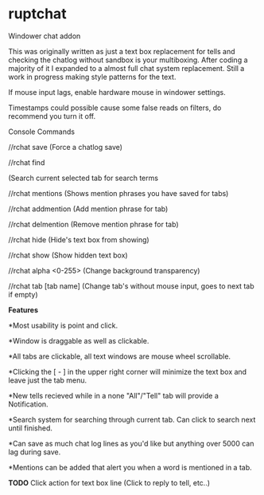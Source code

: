 # ruptchat
Windower chat addon


This was originally written as just a text box replacement for tells and checking the
chatlog without sandbox is your multiboxing.  After coding a majority of it I expanded
to a almost full chat system replacement.  Still a work in progress making style patterns
for the text.

If mouse input lags, enable hardware mouse in windower settings.

Timestamps could possible cause some false reads on filters, do recommend you turn it off.

Console Commands 

//rchat save (Force a chatlog save)

//rchat find <search terms> (Search current selected tab for search terms

//rchat mentions (Shows mention phrases you have saved for tabs)

//rchat addmention <tab> <phrase> (Add mention phrase for tab)

//rchat delmention <tab> <phrase> (Remove mention phrase for tab)

//rchat hide (Hide's text box from showing)

//rchat show (Show hidden text box)

//rchat alpha <0-255> (Change background transparency)

//rchat tab [tab name] (Change tab's without mouse input, goes to next tab if empty)



**Features**

*Most usability is point and click.

*Window is draggable as well as clickable.  

*All tabs are clickable, all text windows are mouse wheel scrollable.

*Clicking the [ - ] in the upper right corner will minimize the text box and 
leave just the tab menu. 

*New tells recieved while in a none "All"/"Tell" tab will provide a Notification.

*Search system for searching through current tab.  Can click to search next until finished.

*Can save as much chat log lines as you'd like but anything over 5000 can lag during save.

*Mentions can be added that alert you when a word is mentioned in a tab.

**TODO**
Click action for text box line (Click to reply to tell, etc..)
